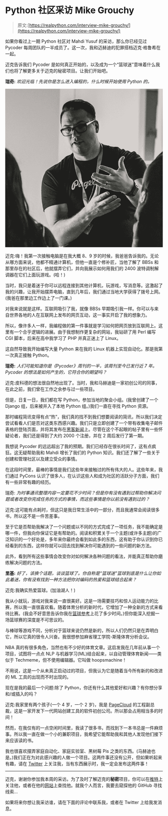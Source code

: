 # Python 社区采访 Mike Grouchy

> 原文:[https://realpython.com/interview-mike-grouchy/](https://realpython.com/interview-mike-grouchy/)

如果你看过上一期 Python 社区对 Mahdi Yusuf 的采访，那么你已经见过 Pycoder 每周团队的一半成员了。这一次，我和迈赫迪的犯罪搭档迈克·格鲁希在一起。

迈克告诉我们 Pycoder 是如何真正开始的，以及成为一个“篮球迷”意味着什么我们也将了解更多关于迈克的秘密项目。让我们开始吧。

**瑞奇:** *欢迎光临！先说你是怎么进入编程的，什么时候开始使用 Python 的。*

![Mike Grouchy](img/1aded93124984d2e498949eba4c044a0.png)

迈克:嗨！我第一次接触电脑是在我大概 8、9 岁的时候，我爸爸告诉我的。无论从哪方面来说，他都不精通计算机，但他一直是个修补匠，当他了解了 BBSs 和那里存在的社区后，他就摆弄它们，并向我展示如何用我们的 2400 波特调制解调器在它们上面玩游戏。(哈！)

当时，我只是着迷于你可以远程连接到其他计算机，玩游戏，写消息等。这激起了我的兴趣，让我开始摆弄电脑，直到几年后，我们通过当地大学获得了拨号上网。(我爸在那里边工作边上了一门课。)

对我来说就是这样。互联网吸引了我，就像 BBSs 早期吸引我一样。你可以与来自世界各地的人在互联网上发布的网页互动，这一事实开启了我的想象力。

所以，像许多人一样，我编程做的第一件事就是学习如何把网页放到互联网上。这里有一个合乎逻辑的进展。由于我想制作更复杂的网站，我钻研了用 Perl 编写 CGI 脚本，后来在高中我学习了 PHP 并真正迷上了 Linux。

这自然导致我开始编写大量 Python 来在我的 Linux 机器上实现自动化。那是我第一次真正接触 Python。

**瑞奇:** *人们可能知道你是《Pycoder》周刊的一半，该周刊至今已发行近 7 年。Pycoder 的想法是如何产生的，它符合你的期望吗？*

迈克:皮科德的想法很自然地出现了。当时，我和马赫迪是一家初创公司的同事，在此之前，我们曾在工作之余参与过一些项目。

但是，日复一日，我们都在写 Python，参加当地的聚会小组。(我曾创建了一个 Django 组，后来被并入了本地 Python 组。)我们一直在寻找 Python 资源。

那时编程简讯变得有点“热”，我们真的找不到我们想要阅读的简讯，所以我们决定尝试看看人们是否对这类东西感兴趣。我们只是立即创建了一个带有收集电子邮件表格的登陆页面，并将其发布在[黑客新闻](https://news.ycombinator.com/item?id=3562369)上。尽管在这个不起眼的帖子里有一些怀疑论者，我们还是得到了大约 2000 个注册，并在 2 周后发行了第一期。

我想说 Pycoder 的远远超出了我的预期。我们已经存在很长时间了，这有点疯狂。这无疑帮助我和 Mahdi 增长了我们的 Python 知识。我们还了解了一些关于创建和管理社区以及建立受众的事情。

在这段时间里，最棒的事情是我们这些年来接触过的所有伟大的人。这些年来，我们通过 PyCons 认识了很多人，在认识这些人和成为社区的活跃分子方面，我们有一些非常有趣的经历。

瑞奇: *为时事通讯整理内容一定要花不少时间？但是你有没有遇到过帮助你解决问题或者改变你完成任务的方式的事情，而这些事情是你以前没有遇到过的？*

迈克:这可能有点耗时，但这只是我日常生活中的一部分，而且我通常会阅读很多书，所以这不是一件苦差事。

至于它是否帮助我解决了一个问题或以不同的方式完成了一项任务，我不能确定是哪一件，但我向你保证它是有帮助的。阅读和积累关于一个主题(或许多主题)的广泛知识的一个好处是，多年来你最终会看到如此多的东西，这有助于你认识到你已经看到的东西，这样你就可以回去找到解决你可能遇到的一些问题的新方法。

此外，看到所有这些事情会改变你对如何解决各种问题的看法，并能真正帮助你磨练解决问题的方法。

**里基:** *好了，该换个话题，谈谈篮球了。你自称是“篮球迷”篮球到底是什么让你如此着迷，你有没有找到一种方法把你对编码的热爱和篮球结合起来？*

迈克:我确实热爱篮球。(加油湖人！)

我从小就玩，游戏对我来说一直很美好。这是一场需要技巧和惊人运动能力的比赛，所以我一直很喜欢看。随着体育分析的新时代，它增加了一种全新的方式来看待比赛。(我会不好意思告诉你我在[篮球参考](https://www.basketball-reference.com/)上花了多少时间。)但你能深入挖掘一场篮球赛的深度是不可思议的。

与棒球等游戏不同，分析对于篮球来说仍然是新的，所以人们仍然只是在弄明白它，所以它真的很令人兴奋。我很想参加麻省理工学院-斯隆体育分析会议。

NBA 真的有很多角色，当然也有不少好的体育文章。这启发我在几年前从事一个项目，试图将一点点 NLP 与机器学习(ML)结合起来，以自动管理体育新闻——类似于 Techmeme，但不使用编辑器。它叫做 hoopsmachine！

不用说，这是一个从未真正启动过的项目，但我认为它是随着当今所有新的和改进的 ML 工具的出现而不时出现的。

现在是我的最后一个问题:除了 Python，你还有什么其他爱好和兴趣？有你想分享和/或插入的吗？

迈克:我家里有两个孩子(一个 4 岁，一个 2 岁)，我是 [PageCloud](https://www.pagecloud.com) 的工程副总裁，这是一家开发下一代网站创建工具的软件初创公司。所以那会占用相当多的时间！

然而，在我仅有的一点空闲时间里，我读了很多书，而找到下一本书总是一件麻烦事。所以我一直在做一个小的兼职项目，我希望它能帮助我和其他人发现他们接下来应该读的书。

我也很喜欢摆弄家庭自动化、家庭实验室、黑树莓 Pis 之类的东西。(马赫迪也是。)我们正在为对此感兴趣的人做一个项目。这两件事还没有公开，但如果听起来有趣，请在 [Twitter](https://twitter.com/mgrouchy) 上关注我，当有东西展示时，我一定会发布这两件事！

* * *

迈克，谢谢你参加我本周的采访。为了及时了解迈克的**秘密**项目，你可以在[推特](https://twitter.com/mgrouchy)上关注他，或者在他的[网站](http://mikegrouchy.com/)上查找他。就我个人而言，我要去窥探他的 GitHub 寻找线索…

如果将来你想让我采访谁，请在下面的评论中联系我，或者在 Twitter 上给我发消息。
